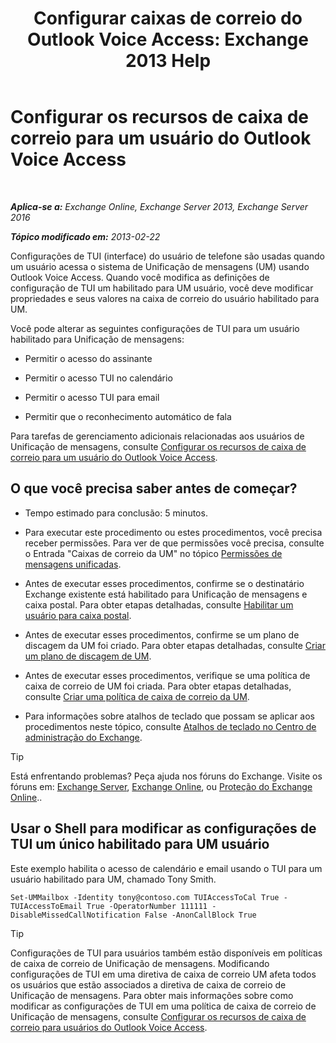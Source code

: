 ﻿---
title: 'Configurar caixas de correio do Outlook Voice Access: Exchange 2013 Help'
TOCTitle: Configurar os recursos de caixa de correio para um usuário do Outlook Voice Access
ms:assetid: a56bfd75-7bc5-49b9-b098-06855a720dcd
ms:mtpsurl: https://technet.microsoft.com/pt-br/library/Bb124030(v=EXCHG.150)
ms:contentKeyID: 50556259
ms.date: 05/22/2018
mtps_version: v=EXCHG.150
ms.translationtype: MT
---

# Configurar os recursos de caixa de correio para um usuário do Outlook Voice Access

 

_**Aplica-se a:** Exchange Online, Exchange Server 2013, Exchange Server 2016_

_**Tópico modificado em:** 2013-02-22_

Configurações de TUI (interface) do usuário de telefone são usadas quando um usuário acessa o sistema de Unificação de mensagens (UM) usando Outlook Voice Access. Quando você modifica as definições de configuração de TUI um habilitado para UM usuário, você deve modificar propriedades e seus valores na caixa de correio do usuário habilitado para UM.

Você pode alterar as seguintes configurações de TUI para um usuário habilitado para Unificação de mensagens:

  - Permitir o acesso do assinante

  - Permitir o acesso TUI no calendário

  - Permitir o acesso TUI para email

  - Permitir que o reconhecimento automático de fala

Para tarefas de gerenciamento adicionais relacionadas aos usuários de Unificação de mensagens, consulte [Configurar os recursos de caixa de correio para um usuário do Outlook Voice Access](set-mailbox-features-for-an-outlook-voice-access-user-exchange-2013-help.md).

## O que você precisa saber antes de começar?

  - Tempo estimado para conclusão: 5 minutos.

  - Para executar este procedimento ou estes procedimentos, você precisa receber permissões. Para ver de que permissões você precisa, consulte o Entrada "Caixas de correio da UM" no tópico [Permissões de mensagens unificadas](unified-messaging-permissions-exchange-2013-help.md).

  - Antes de executar esses procedimentos, confirme se o destinatário Exchange existente está habilitado para Unificação de mensagens e caixa postal. Para obter etapas detalhadas, consulte [Habilitar um usuário para caixa postal](enable-a-user-for-voice-mail-exchange-2013-help.md).

  - Antes de executar esses procedimentos, confirme se um plano de discagem da UM foi criado. Para obter etapas detalhadas, consulte [Criar um plano de discagem de UM](create-a-um-dial-plan-exchange-2013-help.md).

  - Antes de executar esses procedimentos, verifique se uma política de caixa de correio de UM foi criada. Para obter etapas detalhadas, consulte [Criar uma política de caixa de correio da UM](create-a-um-mailbox-policy-exchange-2013-help.md).

  - Para informações sobre atalhos de teclado que possam se aplicar aos procedimentos neste tópico, consulte [Atalhos de teclado no Centro de administração do Exchange](keyboard-shortcuts-in-the-exchange-admin-center-exchange-online-protection-help.md).


> [!TIP]
> Está enfrentando problemas? Peça ajuda nos fóruns do Exchange. Visite os fóruns em: <A href="https://go.microsoft.com/fwlink/p/?linkid=60612">Exchange Server</A>, <A href="https://go.microsoft.com/fwlink/p/?linkid=267542">Exchange Online</A>, ou <A href="https://go.microsoft.com/fwlink/p/?linkid=285351">Proteção do Exchange Online</A>..



## Usar o Shell para modificar as configurações de TUI um único habilitado para UM usuário

Este exemplo habilita o acesso de calendário e email usando o TUI para um usuário habilitado para UM, chamado Tony Smith.

    Set-UMMailbox -Identity tony@contoso.com TUIAccessToCal True -TUIAccessToEmail True -OperatorNumber 111111 -DisableMissedCallNotification False -AnonCallBlock True


> [!TIP]
> Configurações de TUI para usuários também estão disponíveis em políticas de caixa de correio de Unificação de mensagens. Modificando configurações de TUI em uma diretiva de caixa de correio UM afeta todos os usuários que estão associados a diretiva de caixa de correio de Unificação de mensagens. Para obter mais informações sobre como modificar as configurações de TUI em uma política de caixa de correio de Unificação de mensagens, consulte <A href="https://docs.microsoft.com/pt-br/exchange/voice-mail-unified-messaging/set-up-client-voice-mail-features/set-mailbox-features-for-users">Configurar os recursos de caixa de correio para usuários do Outlook Voice Access</A>.


